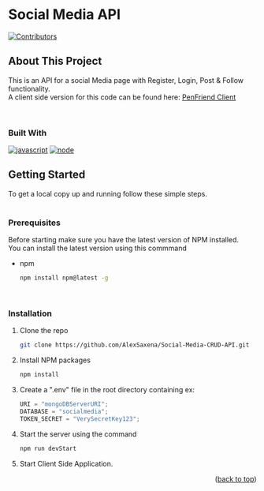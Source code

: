 <a name="readme-top" id="readme-top"></a>

# Social Media API

[![Contributors][contributors-shield]][contributors-url]

## About This Project

This is an API for a social Media page with Register, Login, Post & Follow functionality.  
A client side version for this code can be found here:
<a href="https://github.com/KennethEllebring/Backend2_Exam_Client_Side" name="client">PenFriend Client</a>

<br>

### Built With

[![javascript]][javascript-url]
[![node]][node-url]

<!-- GETTING STARTED -->

## Getting Started

To get a local copy up and running follow these simple steps.  
<br>

### Prerequisites

Before starting make sure you have the latest version of NPM installed.
<br>
You can install the latest version using this commmand

- npm

  ```sh
  npm install npm@latest -g
  ```

  <br>

### Installation

1. Clone the repo
   ```sh
   git clone https://github.com/AlexSaxena/Social-Media-CRUD-API.git
   ```
2. Install NPM packages
   ```sh
   npm install
   ```
3. Create a ".env" file in the root directory containing ex:

   ```js
   URI = "mongoDBServerURI";
   DATABASE = "socialmedia";
   TOKEN_SECRET = "VerySecretKey123";
   ```

4. Start the server using the command
   ```sh
   npm run devStart
   ```
5. Start Client Side Application.

<p align="right">(<a href="#readme-top">back to top</a>)</p>

<!-- MARKDOWN LINKS & IMAGES -->

[contributors-shield]: https://img.shields.io/github/contributors/AlexSaxena/Social-Media-CRUD-API.svg?style=for-the-badge
[contributors-url]: https://github.com/AlexSaxena/Social-Media-CRUD-API/graphs/contributors
[javascript]: https://img.shields.io/badge/JavaScript-323330?style=for-the-badge&logo=javascript&logoColor=F7DF1E
[javascript-url]: https://www.javascript.com/
[node]: https://img.shields.io/badge/Node.js-43853D?style=for-the-badge&logo=node.js&logoColor=white
[node-url]: https://nodejs.org/en/
